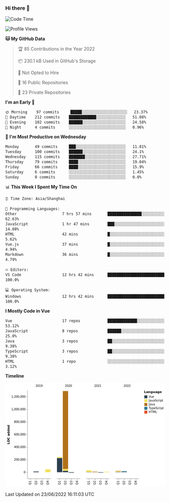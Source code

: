 ### Hi there 👋

<!--START_SECTION:waka-->
![Code Time](http://img.shields.io/badge/Code%20Time-0%20secs-blue)

![Profile Views](http://img.shields.io/badge/Profile%20Views-80-blue)

**🐱 My GitHub Data** 

> 🏆 85 Contributions in the Year 2022
 > 
> 📦 230.1 kB Used in GitHub's Storage 
 > 
> 🚫 Not Opted to Hire
 > 
> 📜 16 Public Repositories 
 > 
> 🔑 23 Private Repositories  
 > 
**I'm an Early 🐤** 

```text
🌞 Morning    97 commits     █████░░░░░░░░░░░░░░░░░░░░   23.37% 
🌆 Daytime    212 commits    ████████████░░░░░░░░░░░░░   51.08% 
🌃 Evening    102 commits    ██████░░░░░░░░░░░░░░░░░░░   24.58% 
🌙 Night      4 commits      ░░░░░░░░░░░░░░░░░░░░░░░░░   0.96%

```
📅 **I'm Most Productive on Wednesday** 

```text
Monday       49 commits     ███░░░░░░░░░░░░░░░░░░░░░░   11.81% 
Tuesday      100 commits    ██████░░░░░░░░░░░░░░░░░░░   24.1% 
Wednesday    115 commits    ███████░░░░░░░░░░░░░░░░░░   27.71% 
Thursday     79 commits     ████░░░░░░░░░░░░░░░░░░░░░   19.04% 
Friday       66 commits     ████░░░░░░░░░░░░░░░░░░░░░   15.9% 
Saturday     6 commits      ░░░░░░░░░░░░░░░░░░░░░░░░░   1.45% 
Sunday       0 commits      ░░░░░░░░░░░░░░░░░░░░░░░░░   0.0%

```


📊 **This Week I Spent My Time On** 

```text
⌚︎ Time Zone: Asia/Shanghai

💬 Programming Languages: 
Other                    7 hrs 57 mins       ███████████████░░░░░░░░░░   62.63% 
JavaScript               1 hr 47 mins        ███░░░░░░░░░░░░░░░░░░░░░░   14.08% 
HTML                     42 mins             █░░░░░░░░░░░░░░░░░░░░░░░░   5.62% 
Vue.js                   37 mins             █░░░░░░░░░░░░░░░░░░░░░░░░   4.94% 
Markdown                 36 mins             █░░░░░░░░░░░░░░░░░░░░░░░░   4.79%

🔥 Editors: 
VS Code                  12 hrs 42 mins      █████████████████████████   100.0%

💻 Operating System: 
Windows                  12 hrs 42 mins      █████████████████████████   100.0%

```

**I Mostly Code in Vue** 

```text
Vue                      17 repos            █████████████░░░░░░░░░░░░   53.12% 
JavaScript               8 repos             ██████░░░░░░░░░░░░░░░░░░░   25.0% 
Java                     3 repos             ██░░░░░░░░░░░░░░░░░░░░░░░   9.38% 
TypeScript               3 repos             ██░░░░░░░░░░░░░░░░░░░░░░░   9.38% 
HTML                     1 repo              ░░░░░░░░░░░░░░░░░░░░░░░░░   3.12%

```


**Timeline**

![Chart not found](https://raw.githubusercontent.com/jichangee/jichangee/main/charts/bar_graph.png) 


 Last Updated on 23/06/2022 16:11:03 UTC
<!--END_SECTION:waka-->

<!--
![GitHub Snake Light](github-snake.svg#gh-light-mode-only)
![GitHub Snake dark](github-snake-dark.svg#gh-dark-mode-only)
-->

<!--
**jichangee/jichangee** is a ✨ _special_ ✨ repository because its `README.md` (this file) appears on your GitHub profile.

Here are some ideas to get you started:

- 🔭 I’m currently working on ...
- 🌱 I’m currently learning ...
- 👯 I’m looking to collaborate on ...
- 🤔 I’m looking for help with ...
- 💬 Ask me about ...
- 📫 How to reach me: ...
- 😄 Pronouns: ...
- ⚡ Fun fact: ...
-->
